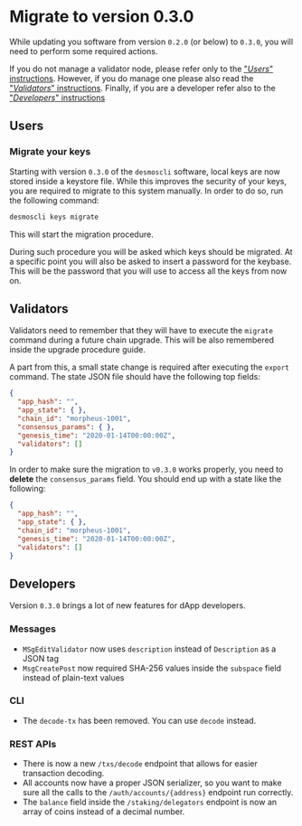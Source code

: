 # Migrate to version 0.3.0
While updating you software from version `0.2.0` (or below) to `0.3.0`, you will need to perform some required actions. 

If you do not manage a validator node, please refer only to the ["*Users*" instructions](#users). However, if you do manage one please also read the ["*Validators*" instructions](#validators). Finally, if you are a developer refer also to the ["*Developers*" instructions](#developers)

## Users
### Migrate your keys
Starting with version `0.3.0` of the `desmoscli` software, local keys are now stored inside a keystore file. While this improves the security of your keys, you are required to migrate to this system manually. In order to do so, run the following command: 

```bash
desmoscli keys migrate 
```  

This will start the migration procedure. 

During such procedure you will be asked which keys should be migrated. At a specific point you will also be asked to insert a password for the keybase. This will be the password that you will use to access all the keys from now on.  


## Validators
Validators need to remember that they will have to execute the `migrate` command during a future chain upgrade. This will be also remembered inside the upgrade procedure guide. 

A part from this, a small state change is required after executing the `export` command. The state JSON file should have the following top fields: 

```json
{
  "app_hash": "",
  "app_state": { },
  "chain_id": "morpheus-1001",
  "consensus_params": { },
  "genesis_time": "2020-01-14T00:00:00Z",
  "validators": []
}
```

In order to make sure the migration to `v0.3.0` works properly, you need to **delete** the `consensus_params` field. You should end up with a state like the following: 

```json
{
  "app_hash": "",
  "app_state": { },
  "chain_id": "morpheus-1001",
  "genesis_time": "2020-01-14T00:00:00Z",
  "validators": []
}
```

## Developers
Version `0.3.0` brings a lot of new features for dApp developers. 

### Messages
- `MSgEditValidator` now uses `description` instead of `Description` as a JSON tag
- `MsgCreatePost` now required SHA-256 values inside the `subspace` field instead of plain-text values

### CLI
- The `decode-tx` has been removed. You can use `decode` instead.

### REST APIs
- There is now a new `/txs/decode` endpoint that allows for easier transaction decoding. 
- All accounts now have a proper JSON serializer, so you want to make sure all the calls to the `/auth/accounts/{address}` endpoint run correctly. 
- The `balance` field inside the `/staking/delegators` endpoint is now an array of coins instead of a decimal number.
